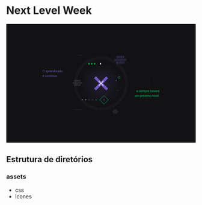 # Next Level Week

<p align="center">
    <img src="/assets/icones/1440x900.jpg">
</p>


## Estrutura de diretórios
### assets
* css
* icones